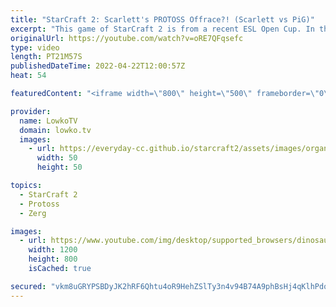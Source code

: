 ```yaml
---
title: "StarCraft 2: Scarlett's PROTOSS Offrace?! (Scarlett vs PiG)"
excerpt: "This game of StarCraft 2 is from a recent ESL Open Cup. In this match we watch Scarlett pick up the Protoss pieces versus PiG who plays as Zerg. Scarlett normally plays Zerg, but decides to focus on a macro game with Protoss. PiG rushes up to Hive tech with Ultralisks and deals a ton of damage while"
originalUrl: https://youtube.com/watch?v=oRE7QFqsefc
type: video
length: PT21M57S
publishedDateTime: 2022-04-22T12:00:57Z
heat: 54

featuredContent: "<iframe width=\"800\" height=\"500\" frameborder=\"0\" src=\"https://www.youtube.com/embed/oRE7QFqsefc\" allow=\"accelerometer; autoplay; encrypted-media; gyroscope; picture-in-picture\" allowfullscreen></iframe>"

provider:
  name: LowkoTV
  domain: lowko.tv
  images:
    - url: https://everyday-cc.github.io/starcraft2/assets/images/organizations/lowko.tv-50x50.jpg
      width: 50
      height: 50

topics:
  - StarCraft 2
  - Protoss
  - Zerg

images:
  - url: https://www.youtube.com/img/desktop/supported_browsers/dinosaur.png
    width: 1200
    height: 800
    isCached: true

secured: "vkm8uGRYPSBDyJK2hRF6Qhtu4oR9HehZSlTy3n4v94B74A9phBsHj4qKlhPdoYI66kPxKkjEfbJjHxhw4ofIzuZ1TS9ZZyJm7wIxGBK5eK0vsG+HnospML0pZP6iIpv/eXmHRPyD2ttMhe4+U0KDOyjdu8AEqQWWN/Lb6Gq2HNF01OeoK40vpHOtOwRczegBnQBoMcRe8y0QFmYtpWTR10UscBqBIrPAFXENWpAn5YZ4vDMrh3HArZw67zqIDj8brHsdNpGiQw58+UEgkgzEpZTx88RhMyQk+zc5JjUu2/+K6VywYsSRrUNb3WMpGCy37cBhrGKbL6C5/WGD2S1kqUjEodEAz+rZeqGtcGQBnVpmWzIe2cpWI0AMSuMXNP/WUgC1CIP+WQlU/PAhBU6tGJIDPMDZGac6gqttKQGN4eM=;EQ+MsXvAWceTBImSHEqdTg=="
---
```


